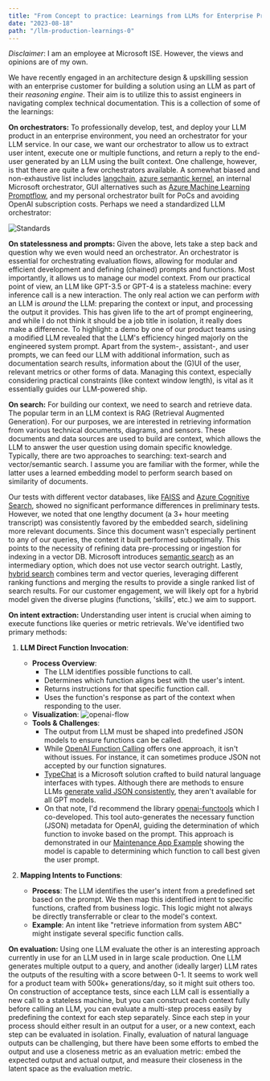 ```yaml
---
title: "From Concept to practice: Learnings from LLMs for Enterprise Production – Part 0"
date: "2023-08-18"
path: "/llm-production-learnings-0"
---
```


*Disclaimer*: I am an employee at Microsoft ISE. However, the views and opinions are of my own.

We have recently engaged in an architecture design & upskilling session with an enterprise customer for building a solution using an LLM as part of their *reasoning engine*. Their aim is to utilize this to assist engineers in navigating complex technical documentation. This is a collection of some of the learnings:

**On orchestrators:** To professionally develop, test, and deploy your LLM product in an enterprise environment, you need an orchestrator for your LLM service. In our case, we want our orchestrator to allow us to extract user intent, execute one or multiple functions, and return a reply to the end-user generated by an LLM using the built context. One challenge, however, is that there are quite a few orchestrators available. A somewhat biased and non-exhaustive list includes [langchain](https://python.langchain.com/docs/get_started/introduction.html), [azure semantic kernel](https://learn.microsoft.com/en-us/semantic-kernel/overview/), an internal Microsoft orchestrator, GUI alternatives such as [Azure Machine Learning Promptflow](https://learn.microsoft.com/en-us/azure/machine-learning/prompt-flow/overview-what-is-prompt-flow?view=azureml-api-2), and my personal orchestrator built for PoCs and avoiding OpenAI subscription costs. Perhaps we need a standardized LLM orchestrator:

![Standards](https://imgs.xkcd.com/comics/standards.png)

**On statelessness and prompts:** Given the above, lets take a step back and question why we even would need an orchestrator. An orchestrator is essential for orchestrating evaluation flows, allowing for modular and efficient development and defining (chained) prompts and functions. Most importantly, it allows us to manage our model context. From our practical point of view, an LLM like GPT-3.5 or GPT-4 is a stateless machine: every inference call is a new interaction. The only real action we can perform *with* an LLM is *around* the LLM: preparing the context or input, and processing the output it provides. This has given life to the art of prompt engineering, and while I do not think it should be a job title in isolation, it really does make a difference. To highlight:  a demo by one of our product teams using a modified LLM revealed that the LLM's efficiency hinged majorly on the engineered system prompt. Apart from the system-, assistant-, and user prompts, we can feed our LLM with additional information, such as documentation search results, information about the (G)UI of the user, relevant metrics or other forms of data. Managing this context, especially considering practical constraints (like context window length), is vital as it essentially guides our LLM-powered ship.

**On search:** For building our context, we need to search and retrieve data. The popular term in an LLM context is RAG (Retrieval Augmented Generation). For our purposes, we are interested in retrieving information from various technical documents, diagrams, and sensors. These documents and data sources are used to build are context, which allows the LLM to answer the user question using domain specific knowledge. Typically, there are two approaches to searching: text-search and vector/semantic search. I assume you are familiar with the former, while the latter uses a learned embedding model to perform search based on similarity of documents. 

Our tests with different vector databases, like [FAISS](https://github.com/facebookresearch/faiss) and [Azure Cognitive Search](https://learn.microsoft.com/en-us/azure/search/vector-search-overview), showed no significant performance differences in preliminary tests. However, we noted that one lengthy document (a 3+ hour meeting transcript) was consistently favored by the embedded search, sidelining more relevant documents. Since this document wasn't especially pertinent to any of our queries, the context it built performed suboptimally. This points to the necessity of refining data pre-processing or ingestion for indexing in a vector DB. Microsoft introduces [semantic search](https://learn.microsoft.com/en-us/azure/search/semantic-search-overview) as an intermediary option, which does not use vector search outright. Lastly, [hybrid search](https://learn.microsoft.com/en-us/azure/search/vector-search-ranking#hybrid-search) combines term and vector queries, leveraging different ranking functions and merging the results to provide a single ranked list of search results. For our customer engagement, we will likely opt for a hybrid model given the diverse plugins (functions, 'skills', etc.) we aim to support.

**On intent extraction:** Understanding user intent is crucial when aiming to execute functions like queries or metric retrievals. We've identified two primary methods:

1. **LLM Direct Function Invocation**:
    
    - **Process Overview**:
        - The LLM identifies possible functions to call.
        - Determines which function aligns best with the user's intent.
        - Returns instructions for that specific function call.
        - Uses the function's response as part of the context when responding to the user.
    - **Visualization**: ![openai-flow](https://github.com/Jakob-98/openai-functools/blob/5f6b7cb152b03029c787c01f809d4522ae9c6f68/assets/openai-functions.png?raw=true)
    - **Tools & Challenges**:
        - The output from LLM must be shaped into predefined JSON models to ensure functions can be called.
        - While [OpenAI Function Calling](https://platform.openai.com/docs/guides/gpt/function-calling) offers one approach, it isn't without issues. For instance, it can sometimes produce JSON not accepted by our function signatures.
        - [TypeChat](https://github.com/microsoft/TypeChat) is a Microsoft solution crafted to build natural language interfaces with types. Although there are methods to ensure LLMs [generate valid JSON consistently](https://news.ycombinator.com/item?id=37125118), they aren't available for all GPT models.
        - On that note, I'd recommend the library [openai-functools](https://github.com/Jakob-98/openai-functools/tree/main) which I co-developed. This tool auto-generates the necessary function (JSON) metadata for OpenAI, guiding the determination of which function to invoke based on the prompt. This approach is demonstrated in our [Maintenance App Example](https://github.com/Jakob-98/openai-functools/blob/main/examples/maintenance_app_usecase/maintenance_usecase.ipynb) showing the model is capable to determining which function to call best given the user prompt.
2. **Mapping Intents to Functions**:
    
    - **Process**: The LLM identifies the user's intent from a predefined set based on the prompt. We then map this identified intent to specific functions, crafted from business logic. This logic might not always be directly transferrable or clear to the model's context.
    - **Example**: An intent like "retrieve information from system ABC" might instigate several specific function calls.

**On evaluation:** Using one LLM evaluate the other is an interesting approach currently in use for an LLM used in in large scale production. One LLM generates multiple output to a query, and another (ideally larger) LLM rates the outputs of the resulting with a score between 0-1. It seems to work well for a product team with 500k+ generations/day, so it might suit others too. On construction of acceptance tests, since each LLM call is essentially a new call to a stateless machine, but you can construct each context fully before calling an LLM, you can evaluate a multi-step process easily by predefining the context for each step separately. Since each step in your process should either result in an output for a user, or a new context, each step can be evaluated in isolation. Finally, evaluation of natural language outputs can be challenging, but there have been some efforts to embed the output and use a closeness metric as an evaluation metric: embed the expected output and actual output, and measure their closeness in the latent space as the evaluation metric.
